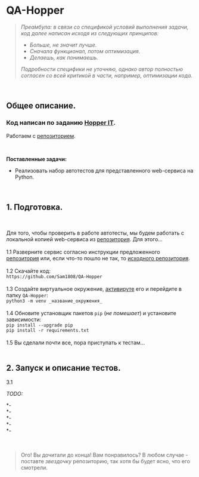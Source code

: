 # QA-Hopper


>*Преа́мбула: в связи со спецификой условий выполнения задачи, код далее написан исходя из  следующих принципов:*
>   - *Больше, не значит лучше.*
>   - *Сначала функционал, потом оптимизация.*
>   - *Делаешь, как понимаешь.*<br>
>
>*Подробности специфики не уточняю, однако автор полностью согласен со всей критикой в части, например, оптимизации кода.*

<br>

## Общее описание.

### Код написан по заданию [Hopper IT](https://hopper-it.ru/).

Работаем с [репозиторием](https://gitlab.monq.ru/p.alekseev/flask-app-example).

<br>

**Поставленные задачи:**
- Реализовать набор автотестов для представленного web-сервиса на Python.

<br>

## 1. Подготовка. 
<br>

Для того, чтобы проверить в работе автотесты, мы будем работать с локальной копией web-сервиса из [репозитория](https://gitlab.monq.ru/p.alekseev/flask-app-example). Для этого...
<br><br>
1.1 Разверните сервис согласно инструкции предложенного [репозитория](https://gitlab.monq.ru/p.alekseev/flask-app-example) или, если что-то пошло не так, то [исходного репозитория](https://github.com/zeburek/flask-mongoengine-example).
<br><br>
1.2 Скачайте код:<br>
`https://github.com/Sam1808/QA-Hopper`
<br><br>
1.3 Создайте виртуальное окружение, [активируте](https://devpractice.ru/python-lesson-17-virtual-envs/#p33) его и перейдите в папку `QA-Hopper`:<br>
`python3 -m venv _название_окружения_`
<br><br>
1.4 Обновите установщик пакетов `pip` (*не помешает*) и установите зависимости:<br>
`pip install --upgrade pip`<br>
`pip install -r requirements.txt`
<br><br>
1.5 Вы сделали почти все, пора приступать к тестам... 
<br><br>

## 2. Запуск и описание тестов.

3.1 

*TODO:*

 *- <br>
 *- <br>
 *- <br>
 *- <br>
 *- <br>
 <br><br>

 
> Ого! Вы дочитали до конца! Вам понравилось? В любом случае - поставте *звездочку* репозиторию, так хотя бы будет ясно, что его смотрели.<br>